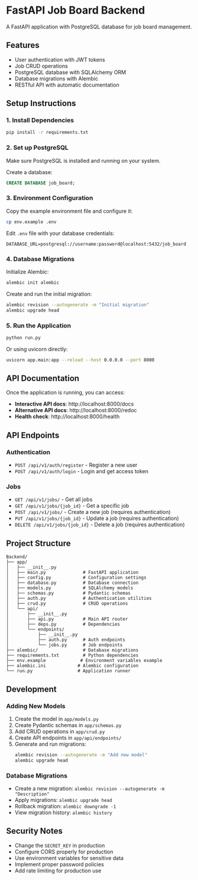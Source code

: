 # FastAPI Job Board Backend

A FastAPI application with PostgreSQL database for job board management.

## Features

- User authentication with JWT tokens
- Job CRUD operations
- PostgreSQL database with SQLAlchemy ORM
- Database migrations with Alembic
- RESTful API with automatic documentation

## Setup Instructions

### 1. Install Dependencies

```bash
pip install -r requirements.txt
```

### 2. Set up PostgreSQL

Make sure PostgreSQL is installed and running on your system.

Create a database:

```sql
CREATE DATABASE job_board;
```

### 3. Environment Configuration

Copy the example environment file and configure it:

```bash
cp env.example .env
```

Edit `.env` file with your database credentials:

```
DATABASE_URL=postgresql://username:password@localhost:5432/job_board
```

### 4. Database Migrations

Initialize Alembic:

```bash
alembic init alembic
```

Create and run the initial migration:

```bash
alembic revision --autogenerate -m "Initial migration"
alembic upgrade head
```

### 5. Run the Application

```bash
python run.py
```

Or using uvicorn directly:

```bash
uvicorn app.main:app --reload --host 0.0.0.0 --port 8000
```

## API Documentation

Once the application is running, you can access:

- **Interactive API docs**: http://localhost:8000/docs
- **Alternative API docs**: http://localhost:8000/redoc
- **Health check**: http://localhost:8000/health

## API Endpoints

### Authentication

- `POST /api/v1/auth/register` - Register a new user
- `POST /api/v1/auth/login` - Login and get access token

### Jobs

- `GET /api/v1/jobs/` - Get all jobs
- `GET /api/v1/jobs/{job_id}` - Get a specific job
- `POST /api/v1/jobs/` - Create a new job (requires authentication)
- `PUT /api/v1/jobs/{job_id}` - Update a job (requires authentication)
- `DELETE /api/v1/jobs/{job_id}` - Delete a job (requires authentication)

## Project Structure

```
Backend/
├── app/
│   ├── __init__.py
│   ├── main.py              # FastAPI application
│   ├── config.py            # Configuration settings
│   ├── database.py          # Database connection
│   ├── models.py            # SQLAlchemy models
│   ├── schemas.py           # Pydantic schemas
│   ├── auth.py              # Authentication utilities
│   ├── crud.py              # CRUD operations
│   └── api/
│       ├── __init__.py
│       ├── api.py           # Main API router
│       ├── deps.py          # Dependencies
│       └── endpoints/
│           ├── __init__.py
│           ├── auth.py      # Auth endpoints
│           └── jobs.py      # Job endpoints
├── alembic/                 # Database migrations
├── requirements.txt         # Python dependencies
├── env.example             # Environment variables example
├── alembic.ini            # Alembic configuration
└── run.py                 # Application runner
```

## Development

### Adding New Models

1. Create the model in `app/models.py`
2. Create Pydantic schemas in `app/schemas.py`
3. Add CRUD operations in `app/crud.py`
4. Create API endpoints in `app/api/endpoints/`
5. Generate and run migrations:
   ```bash
   alembic revision --autogenerate -m "Add new model"
   alembic upgrade head
   ```

### Database Migrations

- Create a new migration: `alembic revision --autogenerate -m "Description"`
- Apply migrations: `alembic upgrade head`
- Rollback migration: `alembic downgrade -1`
- View migration history: `alembic history`

## Security Notes

- Change the `SECRET_KEY` in production
- Configure CORS properly for production
- Use environment variables for sensitive data
- Implement proper password policies
- Add rate limiting for production use
